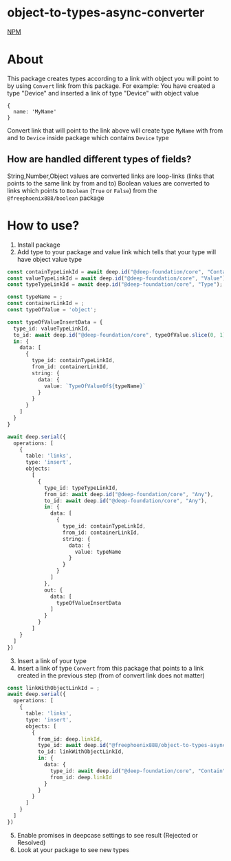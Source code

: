 # object-to-types-async-converter
[NPM](https://www.npmjs.com/package/@freephoenix888/object-to-types-async-converter)
# About
This package creates types according to a link with object you will point to by using `Convert` link from this package.
For example:
You have created a type "Device" and inserted a link of type "Device" with object value
```
{
  name: 'MyName'
}
```
Convert link that will point to the link above will create type `MyName` with from and to `Device` inside package which contains `Device` type
## How are handled different types of fields?
String,Number,Object values are converted links are loop-links (links that points to the same link by from and to)
Boolean values are converted to links which points to `Boolean` (`True` or `False`) from the `@freephoenix888/boolean` package
# How to use?
1. Install package
2. Add type to your package and value link which tells that your type will have object value type
```ts
const containTypeLinkId = await deep.id("@deep-foundation/core", "Contain");
const valueTypeLinkId = await deep.id("@deep-foundation/core", "Value");
const typeTypeLinkId = await deep.id("@deep-foundation/core", "Type");

const typeName = ;
const containerLinkId = ;
const typeOfValue = 'object';

const typeOfValueInsertData = {
  type_id: valueTypeLinkId,
  to_id: await deep.id("@deep-foundation/core", typeOfValue.slice(0, 1).toUpperCase() + typeOfValue.slice(1)),
  in: {
    data: [
      {
        type_id: containTypeLinkId,
        from_id: containerLinkId,
        string: {
          data: {
            value: `TypeOfValueOf${typeName}`
          }
        }
      }
    ]
  }
}

await deep.serial({
  operations: [
    {
      table: 'links',
      type: 'insert',
      objects:
        [
          {
            type_id: typeTypeLinkId,
            from_id: await deep.id("@deep-foundation/core", "Any"),
            to_id: await deep.id("@deep-foundation/core", "Any"),
            in: {
              data: [
                {
                  type_id: containTypeLinkId,
                  from_id: containerLinkId,
                  string: {
                    data: {
                      value: typeName
                    }
                  }
                }
              ]
            },
            out: {
              data: [
                typeOfValueInsertData
              ]
            }
          }
        ]
    }
  ]
})
```
3. Insert a link of your type
4. Insert a link of type `Convert` from this package that points to a link created in the previous step (from of convert link does not matter)
```ts
const linkWithObjectLinkId = ;
await deep.serial({
  operations: [
    {
      table: 'links',
      type: 'insert',
      objects: [
        {
          from_id: deep.linkId,
          type_id: await deep.id("@freephoenix888/object-to-types-async-converter", "Convert"),
          to_id: linkWithObjectLinkId,
          in: {
            data: {
              type_id: await deep.id("@deep-foundation/core", "Contain"),
              from_id: deep.linkId
            }
          }
        }
      ]
    }
  ]
})
```
5. Enable promises in deepcase settings to see result (Rejected or Resolved)
6. Look at your package to see new types 
